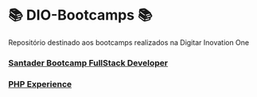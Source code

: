 # 📚 DIO-Bootcamps 📚

Repositório destinado aos bootcamps realizados na Digitar Inovation One

### **[Santader Bootcamp FullStack Developer](/Santader-Bootcamp-Fullstack-Developer/)**

### **[PHP Experience](/PHP-Experience/)**
